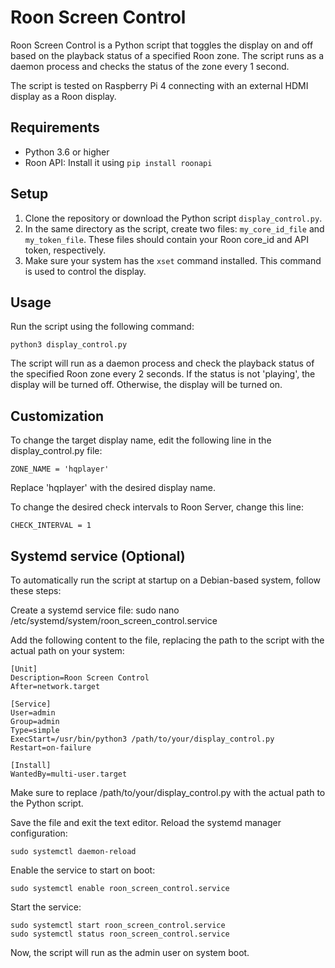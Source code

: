 # Roon Screen Control

Roon Screen Control is a Python script that toggles the display on and off based on the playback status of a specified Roon zone. The script runs as a daemon process and checks the status of the zone every 1 second.

The script is tested on Raspberry Pi 4 connecting with an external HDMI display as a Roon display.

## Requirements

- Python 3.6 or higher
- Roon API: Install it using `pip install roonapi`

## Setup

1. Clone the repository or download the Python script `display_control.py`.
2. In the same directory as the script, create two files: `my_core_id_file` and `my_token_file`. These files should contain your Roon core_id and API token, respectively.
3. Make sure your system has the `xset` command installed. This command is used to control the display.

## Usage

Run the script using the following command:

```
python3 display_control.py
```

The script will run as a daemon process and check the playback status of the specified Roon zone every 2 seconds. If the status is not 'playing', the display will be turned off. Otherwise, the display will be turned on.

## Customization
To change the target display name, edit the following line in the display_control.py file:
```
ZONE_NAME = 'hqplayer'
```
Replace 'hqplayer' with the desired display name.

To change the desired check intervals to Roon Server, change this line:
```
CHECK_INTERVAL = 1
```

## Systemd service (Optional)
To automatically run the script at startup on a Debian-based system, follow these steps:

Create a systemd service file:
sudo nano /etc/systemd/system/roon_screen_control.service

Add the following content to the file, replacing the path to the script with the actual path on your system:
```
[Unit]
Description=Roon Screen Control
After=network.target

[Service]
User=admin
Group=admin
Type=simple
ExecStart=/usr/bin/python3 /path/to/your/display_control.py
Restart=on-failure

[Install]
WantedBy=multi-user.target
```

Make sure to replace /path/to/your/display_control.py with the actual path to the Python script.

Save the file and exit the text editor.
Reload the systemd manager configuration:
```
sudo systemctl daemon-reload
```
Enable the service to start on boot:
```
sudo systemctl enable roon_screen_control.service
```
Start the service:
```
sudo systemctl start roon_screen_control.service
sudo systemctl status roon_screen_control.service
```

Now, the script will run as the admin user on system boot.